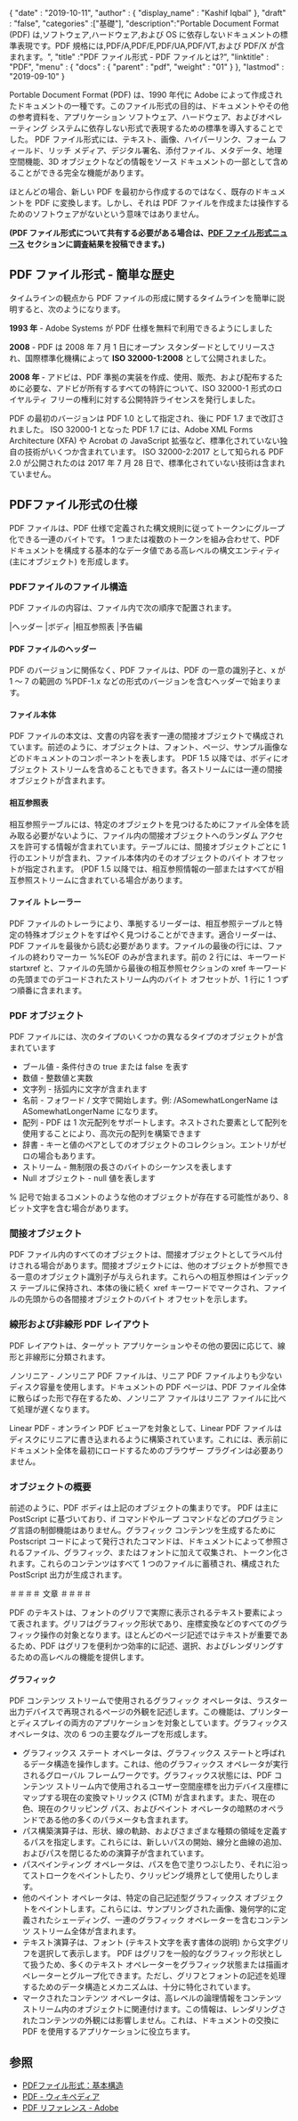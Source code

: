 {
  "date" : "2019-10-11",
  "author" : {
    "display_name" : "Kashif Iqbal"
},
  "draft" : "false",
  "categories" :["基礎"],
  "description":"Portable Document Format (PDF) は,ソフトウェア,ハードウェア,および OS に依存しないドキュメントの標準表現です。PDF 規格には,PDF/A,PDF/E,PDF/UA,PDF/VT,および PDF/X が含まれます。",
  "title" :"PDF ファイル形式 - PDF ファイルとは?",
  "linktitle" : "PDF",
  "menu" : {
    "docs" : {
      "parent" : "pdf",
      "weight" : "01"
}
},
  "lastmod" : "2019-09-10"
}

Portable Document Format (PDF) は、1990 年代に Adobe によって作成されたドキュメントの一種です。このファイル形式の目的は、ドキュメントやその他の参考資料を、アプリケーション ソフトウェア、ハードウェア、およびオペレーティング システムに依存しない形式で表現するための標準を導入することでした。 PDF ファイル形式には、テキスト、画像、ハイパーリンク、フォーム フィールド、リッチ メディア、デジタル署名、添付ファイル、メタデータ、地理空間機能、3D オブジェクトなどの情報をソース ドキュメントの一部として含めることができる完全な機能があります。

ほとんどの場合、新しい PDF を最初から作成するのではなく、既存のドキュメントを PDF に変換します。しかし、それは PDF ファイルを作成または操作するためのソフトウェアがないという意味ではありません。

**(PDF ファイル形式について共有する必要がある場合は、[PDF ファイル形式ニュース](https://news.fileformat.com/t/PDF) セクションに調査結果を投稿できます。)**

## PDF ファイル形式 - 簡単な歴史

タイムラインの観点から PDF ファイルの形成に関するタイムラインを簡単に説明すると、次のようになります。

**1993 年** - Adobe Systems が PDF 仕様を無料で利用できるようにしました

**2008** - PDF は 2008 年 7 月 1 日にオープン スタンダードとしてリリースされ、国際標準化機構によって **ISO 32000-1:2008** として公開されました。

**2008 年** - アドビは、PDF 準拠の実装を作成、使用、販売、および配布するために必要な、アドビが所有するすべての特許について、ISO 32000-1 形式のロイヤルティ フリーの権利に対する公開特許ライセンスを発行しました。

PDF の最初のバージョンは PDF 1.0 として指定され、後に PDF 1.7 まで改訂されました。 ISO 32000-1 となった PDF 1.7 には、Adobe XML Forms Architecture (XFA) や Acrobat の JavaScript 拡張など、標準化されていない独自の技術がいくつか含まれています。 ISO 32000-2:2017 として知られる PDF 2.0 が公開されたのは 2017 年 7 月 28 日で、標準化されていない技術は含まれていません。

## PDFファイル形式の仕様

PDF ファイルは、PDF 仕様で定義された構文規則に従ってトークンにグループ化できる一連のバイトです。 1 つまたは複数のトークンを組み合わせて、PDF ドキュメントを構成する基本的なデータ値である高レベルの構文エンティティ (主にオブジェクト) を形成します。

### PDFファイルのファイル構造

PDF ファイルの内容は、ファイル内で次の順序で配置されます。

|ヘッダー
|ボディ
|相互参照表
|予告編

#### PDF ファイルのヘッダー ####

PDF のバージョンに関係なく、PDF ファイルは、PDF の一意の識別子と、x が 1 ～ 7 の範囲の %PDF-1.x などの形式のバージョンを含むヘッダーで始まります。

#### ファイル本体 ####

PDF ファイルの本文は、文書の内容を表す一連の間接オブジェクトで構成されています。前述のように、オブジェクトは、フォント、ページ、サンプル画像などのドキュメントのコンポーネントを表します。 PDF 1.5 以降では、ボディにオブジェクト ストリームを含めることもできます。各ストリームには一連の間接オブジェクトが含まれます。

#### 相互参照表 ####

相互参照テーブルには、特定のオブジェクトを見つけるためにファイル全体を読み取る必要がないように、ファイル内の間接オブジェクトへのランダム アクセスを許可する情報が含まれています。テーブルには、間接オブジェクトごとに 1 行のエントリが含まれ、ファイル本体内のそのオブジェクトのバイト オフセットが指定されます。 (PDF 1.5 以降では、相互参照情報の一部またはすべてが相互参照ストリームに含まれている場合があります。

#### ファイル トレーラー ####

PDF ファイルのトレーラにより、準拠するリーダーは、相互参照テーブルと特定の特殊オブジェクトをすばやく見つけることができます。適合リーダーは、PDF ファイルを最後から読む必要があります。ファイルの最後の行には、ファイルの終わりマーカー %%EOF のみが含まれます。前の 2 行には、キーワード startxref と、ファイルの先頭から最後の相互参照セクションの xref キーワードの先頭までのデコードされたストリーム内のバイト オフセットが、1 行に 1 つずつ順番に含まれます。

### PDF オブジェクト ###

PDF ファイルには、次のタイプのいくつかの異なるタイプのオブジェクトが含まれています

* ブール値 - 条件付きの true または false を表す
* 数値 - 整数値と実数
* 文字列 - 括弧内に文字が含まれます
* 名前 - フォワード / 文字で開始します。例: /ASomewhatLongerName は ASomewhatLongerName になります。
* 配列 - PDF は 1 次元配列をサポートします。ネストされた要素として配列を使用することにより、高次元の配列を構築できます
* 辞書 - キーと値のペアとしてのオブジェクトのコレクション。エントリがゼロの場合もあります。
* ストリーム - 無制限の長さのバイトのシーケンスを表します
* Null オブジェクト - null 値を表します

% 記号で始まるコメントのような他のオブジェクトが存在する可能性があり、8 ビット文字を含む場合があります。

### 間接オブジェクト ###

PDF ファイル内のすべてのオブジェクトは、間接オブジェクトとしてラベル付けされる場合があります。間接オブジェクトには、他のオブジェクトが参照できる一意のオブジェクト識別子が与えられます。これらへの相互参照はインデックス テーブルに保持され、本体の後に続く xref キーワードでマークされ、ファイルの先頭からの各間接オブジェクトのバイト オフセットを示します。

### 線形および非線形 PDF レイアウト ###

PDF レイアウトは、ターゲット アプリケーションやその他の要因に応じて、線形と非線形に分類されます。

ノンリニア - ノンリニア PDF ファイルは、リニア PDF ファイルよりも少ないディスク容量を使用します。ドキュメントの PDF ページは、PDF ファイル全体に散らばった形で存在するため、ノンリニア ファイルはリニア ファイルに比べて処理が遅くなります。

Linear PDF - オンライン PDF ビューアを対象として、Linear PDF ファイルはディスクにリニアに書き込まれるように構築されています。これには、表示前にドキュメント全体を最初にロードするためのブラウザー プラグインは必要ありません。

### オブジェクトの概要 ###

前述のように、PDF ボディは上記のオブジェクトの集まりです。 PDF は主に PostScript に基づいており、if コマンドやループ コマンドなどのプログラミング言語の制御機能はありません。グラフィック コンテンツを生成するために Postscript コードによって発行されたコマンドは、ドキュメントによって参照されるファイル、グラフィック、またはフォントに加えて収集され、トークン化されます。これらのコンテンツはすべて 1 つのファイルに蓄積され、構成された PostScript 出力が生成されます。

＃＃＃＃ 文章 ＃＃＃＃

PDF のテキストは、フォントのグリフで実際に表示されるテキスト要素によって表されます。グリフはグラフィック形状であり、座標変換などのすべてのグラフィック操作の対象となります。ほとんどのページ記述ではテキストが重要であるため、PDF はグリフを便利かつ効率的に記述、選択、およびレンダリングするための高レベルの機能を提供します。

#### グラフィック ####

PDF コンテンツ ストリームで使用されるグラフィック オペレータは、ラスター出力デバイスで再現されるページの外観を記述します。この機能は、プリンターとディスプレイの両方のアプリケーションを対象としています。グラフィックス オペレータは、次の 6 つの主要なグループを形成します。

* グラフィックス ステート オペレータは、グラフィックス ステートと呼ばれるデータ構造を操作します。これは、他のグラフィックス オペレータが実行されるグローバル フレームワークです。グラフィックス状態には、PDF コンテンツ ストリーム内で使用されるユーザー空間座標を出力デバイス座標にマップする現在の変換マトリックス (CTM) が含まれます。また、現在の色、現在のクリッピング パス、およびペイント オペレータの暗黙のオペランドである他の多くのパラメータも含まれます。
* パス構築演算子は、形状、線の軌跡、およびさまざまな種類の領域を定義するパスを指定します。これらには、新しいパスの開始、線分と曲線の追加、およびパスを閉じるための演算子が含まれています。
* パスペインティング オペレータは、パスを色で塗りつぶしたり、それに沿ってストロークをペイントしたり、クリッピング境界として使用したりします。
* 他のペイント オペレータは、特定の自己記述型グラフィックス オブジェクトをペイントします。これらには、サンプリングされた画像、幾何学的に定義されたシェーディング、一連のグラフィック オペレーターを含むコンテンツ ストリーム全体が含まれます。
* テキスト演算子は、フォント (テキスト文字を表す書体の説明) から文字グリフを選択して表示します。 PDF はグリフを一般的なグラフィック形状として扱うため、多くのテキスト オペレーターをグラフィック状態または描画オペレーターとグループ化できます。ただし、グリフとフォントの記述を処理するためのデータ構造とメカニズムは、十分に特化されています。
* マークされたコンテンツ オペレータは、高レベルの論理情報をコンテンツ ストリーム内のオブジェクトに関連付けます。この情報は、レンダリングされたコンテンツの外観には影響しません。これは、ドキュメントの交換に PDF を使用するアプリケーションに役立ちます。

## 参照 ##

* [PDFファイル形式：基本構造](https://resources.infosecinstitute.com/topics/hacking/pdf-file-format-basic-structure/)
* [PDF - ウィキペディア](https://en.wikipedia.org/wiki/PDF)
* [PDF リファレンス - Adobe](https://www.adobe.com/devnet-apps/photoshop/fileformatashtml/)

